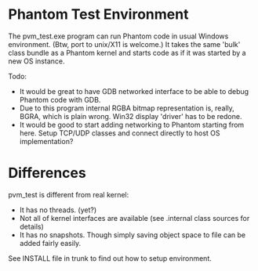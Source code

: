 # Phantom Test Environment #

The pvm\_test.exe program can run Phantom code in usual Windows environment. (Btw, port to unix/X11 is welcome.) It takes the same 'bulk' class bundle as a Phantom kernel and starts code as if it was started by a new OS instance.

Todo:
  * It would be great to have GDB networked interface to be able to debug Phantom code with GDB.
  * Due to this program internal RGBA bitmap representation is, really, BGRA, which is plain wrong. Win32 display 'driver' has to be redone.
  * It would be good to start adding networking to Phantom starting from here. Setup TCP/UDP classes and connect directly to host OS implementation?

# Differences #

pvm\_test is different from real kernel:
  * It has no threads. (yet?)
  * Not all of kernel interfaces are available (see .internal class sources for details)
  * It has no snapshots. Though simply saving object space to file can be added fairly easily.

See INSTALL file in trunk to find out how to setup environment.

